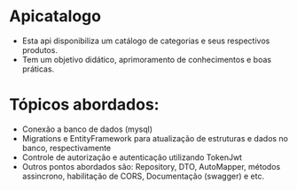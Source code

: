 # Apicatalogo
 - Esta api disponibiliza um catálogo de categorias e seus respectivos produtos.
 - Tem um objetivo didático, aprimoramento de conhecimentos e boas práticas.

# Tópicos abordados:
 - Conexão a banco de dados (mysql)
 - Migrations e EntityFramework para atualização de estruturas e dados no banco, respectivamente
 - Controle de autorização e autenticação utilizando TokenJwt
 - Outros pontos abordados são: Repository, DTO, AutoMapper, métodos assincrono, habilitação de CORS, Documentação (swagger) e etc.

